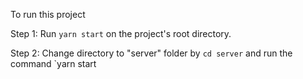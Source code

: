To run this project

Step 1: Run `yarn start` on the project's root directory.

Step 2: Change directory to "server" folder by `cd server` and run the command `yarn start